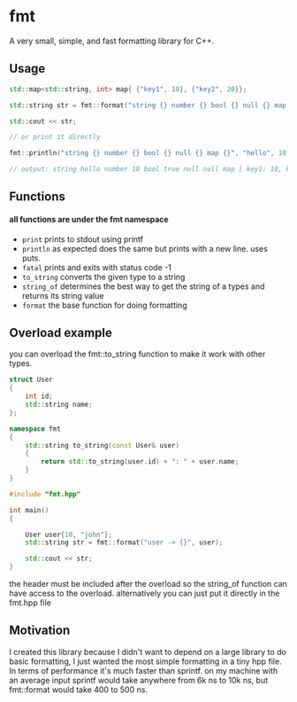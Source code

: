 # fmt
A very small, simple, and fast formatting library for C++.

## Usage

```c++
std::map<std::string, int> map{ {"key1", 10}, {"key2", 20}};

std::string str = fmt::format("string {} number {} bool {} null {} map {}", "hello", 10, true, nullptr, map);

std::cout << str;

// or print it directly

fmt::println("string {} number {} bool {} null {} map {}", "hello", 10, true, nullptr, map)

// output: string hello number 10 bool true null null map [ key1: 10, key2: 20 ]
```

## Functions
#### all functions are under the fmt namespace
* `print` prints to stdout using printf
* `println` as expected does the same but prints with a new line. uses puts. 
* `fatal` prints and exits with status code -1
* `to_string` converts the given type to a string
* `string_of` determines the best way to get the string of a types and returns its string value
* `format` the base function for doing formatting

## Overload example
you can overload the fmt::to_string function to make it work with other types.
```c++
struct User
{
    int id;
    std::string name;
};

namespace fmt
{
    std::string to_string(const User& user)
    {
        return std::to_string(user.id) + ": " + user.name;
    }
}

#include "fmt.hpp"

int main()
{

    User user{10, "john"};
    std::string str = fmt::format("user -> {}", user);

    std::cout << str;
}
```

the header must be included after the overload so the string_of function can have access to the overload. alternatively you can just put it directly in the fmt.hpp file

## Motivation
I created this library because I didn't want to depend on a large library to do basic formatting, I just wanted the most simple formatting in a tiny hpp file.
In terms of performance it's much faster than sprintf. on my machine with an average input sprintf would take anywhere from 6k ns to 10k ns, but fmt::format would take 400 to 500 ns.